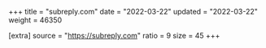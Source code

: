 +++
title = "subreply.com"
date = "2022-03-22"
updated = "2022-03-22"
weight = 46350

[extra]
source = "https://subreply.com"
ratio = 9
size = 45
+++
